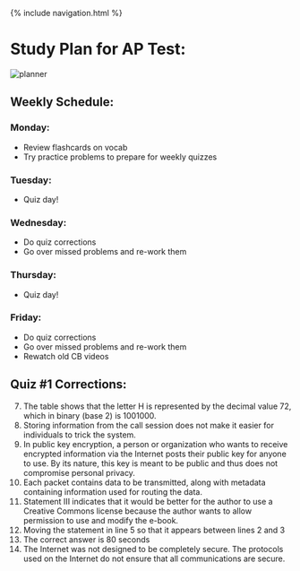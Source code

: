 {% include navigation.html %}

# Study Plan for AP Test:

![planner](https://c1.wallpaperflare.com/preview/987/720/965/planner-plan-planning-to-do-to-do-list-august.jpg)

## Weekly Schedule:


### Monday: 
* Review flashcards on vocab
* Try practice problems to prepare for weekly quizzes

### Tuesday:
* Quiz day!

### Wednesday:
* Do quiz corrections
* Go over missed problems and re-work them

### Thursday:
* Quiz day!

### Friday:
* Do quiz corrections
* Go over missed problems and re-work them
* Rewatch old CB videos


## Quiz #1 Corrections:

7. The table shows that the letter H is represented by the decimal value 72, which in binary (base 2) is 1001000.
10. Storing information from the call session does not make it easier for individuals to trick the system.
23. In public key encryption, a person or organization who wants to receive encrypted information via the Internet posts their public key for anyone to use. By its nature, this key is meant to be public and thus does not compromise personal privacy.
24. Each packet contains data to be transmitted, along with metadata containing information used for routing the data.
25. Statement III indicates that it would be better for the author to use a Creative Commons license because the author wants to allow permission to use and modify the e-book.
32. Moving the statement in line 5 so that it appears between lines 2 and 3
39. The correct answer is 80 seconds
46. The Internet was not designed to be completely secure. The protocols used on the Internet do not ensure that all communications are secure.



